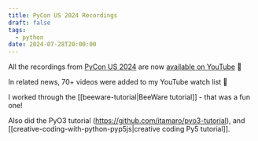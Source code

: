 ```yaml
---
title: PyCon US 2024 Recordings
draft: false
tags:
  - python
date: 2024-07-28T20:00:00
---
```

All the recordings from [PyCon US 2024](https://us.pycon.org/2024/) are now [available on YouTube](https://www.youtube.com/@PyConUS) 🎉

In related news, 70+ videos were added to my YouTube watch list 😬

I worked through the [[beeware-tutorial|BeeWare tutorial]] - that was a fun one!

Also did the PyO3 tutorial (https://github.com/itamaro/pyo3-tutorial), and [[creative-coding-with-python-pyp5js|creative coding Py5 tutorial]].
